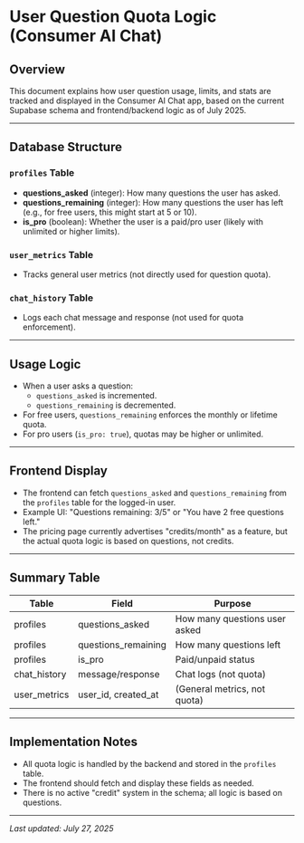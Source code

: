 # User Question Quota Logic (Consumer AI Chat)

## Overview
This document explains how user question usage, limits, and stats are tracked and displayed in the Consumer AI Chat app, based on the current Supabase schema and frontend/backend logic as of July 2025.

---

## Database Structure

### `profiles` Table
- **questions_asked** (integer): How many questions the user has asked.
- **questions_remaining** (integer): How many questions the user has left (e.g., for free users, this might start at 5 or 10).
- **is_pro** (boolean): Whether the user is a paid/pro user (likely with unlimited or higher limits).

### `user_metrics` Table
- Tracks general user metrics (not directly used for question quota).

### `chat_history` Table
- Logs each chat message and response (not used for quota enforcement).

---

## Usage Logic
- When a user asks a question:
  - `questions_asked` is incremented.
  - `questions_remaining` is decremented.
- For free users, `questions_remaining` enforces the monthly or lifetime quota.
- For pro users (`is_pro: true`), quotas may be higher or unlimited.

---

## Frontend Display
- The frontend can fetch `questions_asked` and `questions_remaining` from the `profiles` table for the logged-in user.
- Example UI: "Questions remaining: 3/5" or "You have 2 free questions left."
- The pricing page currently advertises "credits/month" as a feature, but the actual quota logic is based on questions, not credits.

---

## Summary Table
| Table     | Field                | Purpose                        |
|-----------|----------------------|--------------------------------|
| profiles  | questions_asked      | How many questions user asked  |
| profiles  | questions_remaining  | How many questions left        |
| profiles  | is_pro               | Paid/unpaid status             |
| chat_history | message/response  | Chat logs (not quota)          |
| user_metrics | user_id, created_at | (General metrics, not quota)  |

---

## Implementation Notes
- All quota logic is handled by the backend and stored in the `profiles` table.
- The frontend should fetch and display these fields as needed.
- There is no active "credit" system in the schema; all logic is based on questions.

---

_Last updated: July 27, 2025_
